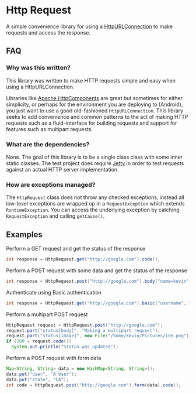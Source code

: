 # Http Request

A simple convenience library for using a [HttpURLConnection](http://download.oracle.com/javase/6/docs/api/java/net/HttpURLConnection.html)
to make requests and access the response. 

## FAQ

### Why was this written?

This library was written to make HTTP requests simple and easy when using a HttpURLConnection.

Libraries like [Apache HttpComponents](http://hc.apache.org) are great but sometimes for either simplicity, or perhaps for the environment you are deploying to (Android), you just want to use a good old-fashioned `HttpURLConnection`.  This library seeks to add convenience and common patterns to the act of making HTTP requests such as a fluid-interface for building requests and support for features such as multipart requests.

### What are the dependencies?

None.  The goal of this library is to be a single class class with some inner static classes.  The test project does require [Jetty](http://eclipse.org/jetty/) in order to test requests against an actual HTTP server implementation.

### How are exceptions managed?

The `HttpRequest` class does not throw any checked exceptions, instead all low-level exceptions are wrapped up in a `RequestException` which extends `RuntimeException`.  You can access the underlying exception by catching `RequestException` and calling `getCause()`.


## Examples
Perform a GET request and get the status of the response

```java
int response = HttpRequest.get("http://google.com").code();
```

Perform a POST request with some data and get the status of the response

```java
int response = HttpRequest.post("http://google.com").body("name=kevin").code();
```

Authenticate using Basic authentication

```java
int response = HttpRequest.get("http://google.com").basic("username", "p4ssw0rd").code();
```

Perform a multipart POST request

```java
HttpRequest request = HttpRequest.post("http://google.com");
request.part("status[body]", "Making a multipart request");
request.part("status[image]", new File("/home/kevin/Pictures/ide.png"));
if (200 = request.code())
  System.out.println("Status was updated");
```

Perform a POST request with form data

```java
Map<String, String> data = new HashMap<String, String>();
data.put("user", "A User");
data.put("state", "CA");
int code = HttpRequest.post("http://google.com").form(data).code();
```

